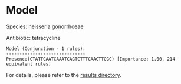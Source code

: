 
# Model

Species: neisseria gonorrhoeae

Antibiotic: tetracycline

```
Model (Conjunction - 1 rules):
------------------------------
Presence(CTATTCAATCAAATCAGTCTTTCAACTTCGC) [Importance: 1.00, 214 equivalent rules]

```

For details, please refer to the [results directory](../../../../../results/scm_b/neisseria%20gonorrhoeae/tetracycline/repeat_6/).

